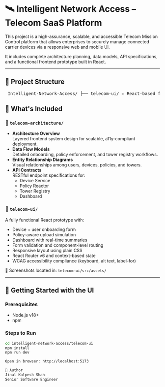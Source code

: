 # 🛰️ Intelligent Network Access – Telecom SaaS Platform

This project is a high-assurance, scalable, and accessible Telecom Mission Control platform that allows enterprises to securely manage connected carrier devices via a responsive web and mobile UI.

It includes complete architecture planning, data models, API specifications, and a functional frontend prototype built in React.

---

## 📁 Project Structure

<pre> Intelligent-Network-Access/ ├── telecom-ui/ ← React-based frontend UI (Vite + TypeScript) │ ├── src/ │ │ ├── assets/ ← UI screenshots │ │ └── ... │ └── README.md ← UI-specific setup & explanation │ ├── telecom-architecture/ ← Architecture, diagrams, API contracts │ ├── architecture/ ← High-level architecture overview + flow docs │ ├── models/ ← Entity Relationship Diagrams, flowcharts │ ├── api-contracts/ ← Detailed API contracts (OpenAPI-style) │ └── README.md ← System architecture documentation │ └── README.md ← Top-level overview (this file) </pre>

## 🧩 What's Included

### 📐 `telecom-architecture/`

- **Architecture Overview**  
  Layered frontend system design for scalable, a11y-compliant deployment.
- **Data Flow Models**  
  Detailed onboarding, policy enforcement, and tower registry workflows.
- **Entity Relationship Diagrams**  
  Visual relationships among users, devices, policies, and towers.
- **API Contracts**  
  RESTful endpoint specifications for:
  - Device Service
  - Policy Reactor
  - Tower Registry
  - Dashboard

### 🎨 `telecom-ui/`

A fully functional React prototype with:

- Device + user onboarding form
- Policy-aware upload simulation
- Dashboard with real-time summaries
- Form validation and component-level routing
- Responsive layout using plain CSS
- React Router v6 and context-based state
- WCAG accessibility compliance (keyboard, alt text, label-for)

📸 Screenshots located in: `telecom-ui/src/assets/`

---

## 🚀 Getting Started with the UI

### Prerequisites

- Node.js v18+
- npm

### Steps to Run

```bash
cd intelligent-network-access/telecom-ui
npm install
npm run dev

Open in browser: http://localhost:5173

👤 Author
Jinal Kalpesh Shah
Senior Software Engineer


```
